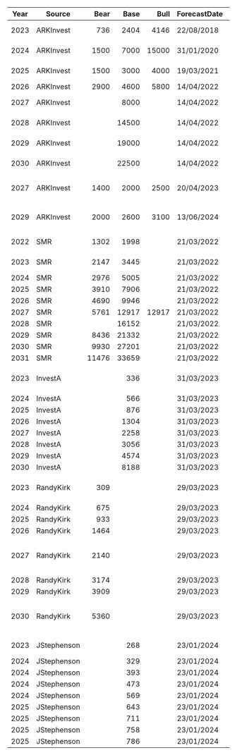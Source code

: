 | Year | Source      |  Bear | Base  | Bull  | ForecastDate | TargetDate | Note                                                                                      | Link                                                                                        |
|------|-------------|------:|------:|------:|--------------|------------|-------------------------------------------------------------------------------------------|---------------------------------------------------------------------------------------------|
| 2023 | ARKInvest   |   736 |  2404 |  4146 |   22/08/2018 |  1/07/2023 | 'Dear Elon: An Open Letter Against Taking Tesla Private'                                  | [ARK Invest](https://ark-invest.com/articles/analyst-research/tesla-private/)               |
| 2024 | ARKInvest   |  1500 |  7000 | 15000 |   31/01/2020 |  1/07/2024 | updated cost supply/demand and robotaxi                                                   | [ARK Invest](https://ark-invest.com/articles/analyst-research/tesla-price-target)           |
| 2025 | ARKInvest   |  1500 |  3000 |  4000 |   19/03/2021 |  1/07/2025 | added insurance, increased robotaxi likelihood                                            | [ARK Invest](https://ark-invest.com/articles/valuation-models/tesla-price-target-2)         |
| 2026 | ARKInvest   |  2900 |  4600 |  5800 |   14/04/2022 |  1/07/2026 | added bitcoin, increased robotaxi                                                         | [ARK Invest](https://ark-invest.com/articles/valuation-models/arks-tesla-model)             |
| 2027 | ARKInvest   |       |  8000 |       |   14/04/2022 |  1/07/2027 | forward forecast published with 2026 target                                               | as above                                                                                    |
| 2028 | ARKInvest   |       | 14500 |       |   14/04/2022 |  1/07/2028 | forward forecast published with 2026 target                                               | as above                                                                                    |
| 2029 | ARKInvest   |       | 19000 |       |   14/04/2022 |  1/07/2029 | forward forecast published with 2026 target                                               | as above                                                                                    |
| 2030 | ARKInvest   |       | 22500 |       |   14/04/2022 |  1/07/2030 | forward forecast published with 2026 target                                               | as above                                                                                    |
| 2027 | ARKInvest   |  1400 |  2000 |  2500 |   20/04/2023 |  1/07/2027 | added energy, increased robotaxi, no bots or AI or autobidder                             | [ARK Invest](https://ark-invest.com/articles/valuation-models/arks-tesla-price-target-2027) |
| 2029 | ARKInvest   | 2000  | 2600  | 3100  |   13/06/2024 | 1/07/2029  | full robotaxi model, no FSD licensing, bots, AI-as-a-service or autobidder                | [ARK Invest](https://ark-invest.com/articles/valuation-models/arks-tesla-price-target-2029) |
| 2022 | SMR         |  1302 |  1998 |       |   21/03/2022 | 31/12/2022 | 1998 weighted average PT, although 1713 is base case                                      | [Link](https://www.youtube.com/watch?v=W0OKbs_N51A&ab_channel=SolvingTheMoneyProblem)       |
| 2023 | SMR         |  2147 |  3445 |       |   21/03/2022 | 31/12/2023 | given these all forecast at same time, plot them as dashed line                           |                                                                                             |
| 2024 | SMR         |  2976 |  5005 |       |   21/03/2022 | 31/12/2024 |                                                                                           |                                                                                             |
| 2025 | SMR         |  3910 |  7906 |       |   21/03/2022 | 31/12/2025 |                                                                                           |                                                                                             |
| 2026 | SMR         |  4690 |  9946 |       |   21/03/2022 | 31/12/2026 |                                                                                           |                                                                                             |
| 2027 | SMR         |  5761 | 12917 | 12917 |   21/03/2022 | 31/12/2027 |                                                                                           |                                                                                             |
| 2028 | SMR         |       | 16152 |       |   21/03/2022 | 31/12/2028 |                                                                                           |                                                                                             |
| 2029 | SMR         |  8436 | 21332 |       |   21/03/2022 | 31/12/2029 |                                                                                           |                                                                                             |
| 2030 | SMR         |  9930 | 27201 |       |   21/03/2022 | 31/12/2030 |                                                                                           |                                                                                             |
| 2031 | SMR         | 11476 | 33659 |       |   21/03/2022 | 31/12/2031 |                                                                                           |                                                                                             |
| 2023 | InvestA     |       |   336 |       |   31/03/2023 | 31/12/2023 | MODIFIED breakdown using bot, semi, insurance to ramp rates for robotaxi, van, heat pump  | [Link](https://www.youtube.com/watch?v=3stat7uO-4E&ab_channel=InvestAnswers)                |
| 2024 | InvestA     |       |   566 |       |   31/03/2023 | 31/12/2024 |                                                                                           | as above                                                                                    |
| 2025 | InvestA     |       |   876 |       |   31/03/2023 | 31/12/2025 |                                                                                           | as above                                                                                    |
| 2026 | InvestA     |       |  1304 |       |   31/03/2023 | 31/12/2026 |                                                                                           | as above                                                                                    |
| 2027 | InvestA     |       |  2258 |       |   31/03/2023 | 31/12/2027 |                                                                                           | as above                                                                                    |
| 2028 | InvestA     |       |  3056 |       |   31/03/2023 | 31/12/2028 |                                                                                           | as above                                                                                    |
| 2029 | InvestA     |       |  4574 |       |   31/03/2023 | 31/12/2029 |                                                                                           | as above                                                                                    |
| 2030 | InvestA     |       |  8188 |       |   31/03/2023 | 31/12/2030 |                                                                                           | as above                                                                                    |
| 2023 | RandyKirk   |   309 |       |       |   29/03/2023 | 31/12/2023 | Auto plus energy stock price estimate 2023 - 2030 excludes robotaxi and bot               | [Link](https://www.youtube.com/watch?v=gAbxciFwjrg&t=647s)                                  |
| 2024 | RandyKirk   |   675 |       |       |   29/03/2023 | 31/12/2024 |                                                                                           | as above                                                                                    |
| 2025 | RandyKirk   |   933 |       |       |   29/03/2023 | 31/12/2025 |                                                                                           | as above                                                                                    |
| 2026 | RandyKirk   |  1464 |       |       |   29/03/2023 | 31/12/2026 |                                                                                           | as above                                                                                    |
| 2027 | RandyKirk   |  2140 |       |       |   29/03/2023 | 31/12/2027 | note https://www.youtube.com/watch?v=xy6K-BVsYSY does BOT ONLY forecasts 2024-2030        | as above                                                                                    |
| 2028 | RandyKirk   |  3174 |       |       |   29/03/2023 | 31/12/2028 |                                                                                           | as above                                                                                    |
| 2029 | RandyKirk   |  3909 |       |       |   29/03/2023 | 31/12/2029 |                                                                                           | as above                                                                                    |
| 2030 | RandyKirk   |  5360 |       |       |   29/03/2023 | 31/12/2030 | note https://www.youtube.com/watch?v=6LY-DieScoM says $10k base target for 2030           | as above                                                                                    |
| 2023 | JStephenson |       |   268 |       |   23/01/2024 | 31/12/2023 | Forecasted at 30x next 12 month adj EBITDA non-GAAP                                       | [YouTube]()https://www.youtube.com/watch?v=hXpxYbVGReIas                                    |
| 2024 | JStephenson |       |   329 |       |   23/01/2024 | 31/03/2024 |                                                                                           | as above                                                                                    |
| 2024 | JStephenson |       |   393 |       |   23/01/2024 | 30/06/2024 |                                                                                           | as above                                                                                    |
| 2024 | JStephenson |       |   473 |       |   23/01/2024 | 30/09/2024 |                                                                                           | as above                                                                                    |
| 2024 | JStephenson |       |   569 |       |   23/01/2024 | 31/12/2024 |                                                                                           | as above                                                                                    |
| 2025 | JStephenson |       |   643 |       |   23/01/2024 | 31/03/2025 |                                                                                           | as above                                                                                    |
| 2025 | JStephenson |       |   711 |       |   23/01/2024 | 30/06/2025 |                                                                                           | as above                                                                                    |
| 2025 | JStephenson |       |   758 |       |   23/01/2024 | 30/09/2025 |                                                                                           | as above                                                                                    |
| 2025 | JStephenson |       |   786 |       |   23/01/2024 | 31/12/2025 |                                                                                           | as above                                                                                    |